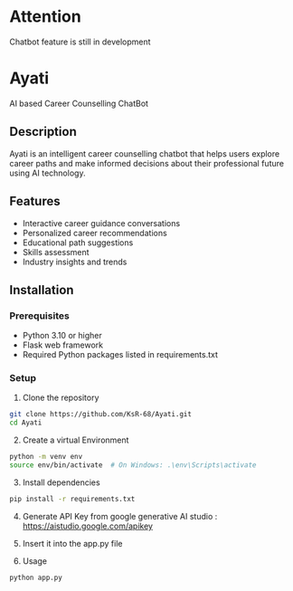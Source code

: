 # Attention 
Chatbot feature is still in development

# Ayati
AI based Career Counselling ChatBot

## Description
Ayati is an intelligent career counselling chatbot that helps users explore career paths and make informed decisions about their professional future using AI technology.

## Features
- Interactive career guidance conversations
- Personalized career recommendations
- Educational path suggestions
- Skills assessment
- Industry insights and trends

## Installation

### Prerequisites
- Python 3.10 or higher
- Flask web framework
- Required Python packages listed in requirements.txt

### Setup
1. Clone the repository
```sh
git clone https://github.com/KsR-68/Ayati.git
cd Ayati
```
2. Create a virtual Environment
```sh
python -m venv env
source env/bin/activate  # On Windows: .\env\Scripts\activate
```
3. Install dependencies
```sh
pip install -r requirements.txt
```

4. Generate API Key from google generative AI studio : https://aistudio.google.com/apikey
5. Insert it into the app.py file

6. Usage
```sh
python app.py
```
